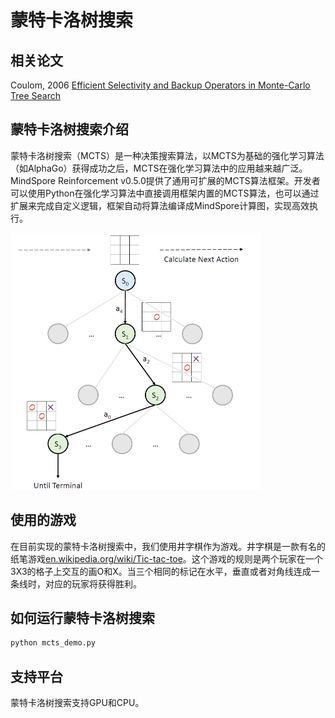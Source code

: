 # 蒙特卡洛树搜索

## 相关论文

 Coulom, 2006 [Efficient Selectivity and Backup Operators in Monte-Carlo Tree Search](https://link.springer.com/chapter/10.1007/978-3-540-75538-8_7)

## 蒙特卡洛树搜索介绍

蒙特卡洛树搜索（MCTS）是一种决策搜索算法，以MCTS为基础的强化学习算法（如AlphaGo）获得成功之后，MCTS在强化学习算法中的应用越来越广泛。MindSpore Reinforcement v0.5.0提供了通用可扩展的MCTS算法框架。开发者可以使用Python在强化学习算法中直接调用框架内置的MCTS算法，也可以通过扩展来完成自定义逻辑，框架自动将算法编译成MindSpore计算图，实现高效执行。

<img src="../../docs/images/mcts.png" alt="mcts" style="zoom: 50%;" />

## 使用的游戏

在目前实现的蒙特卡洛树搜索中，我们使用井字棋作为游戏。井字棋是一款有名的纸笔游戏[en.wikipedia.org/wiki/Tic-tac-toe](en.wikipedia.org/wiki/Tic-tac-toe)。这个游戏的规则是两个玩家在一个3X3的格子上交互的画O和X。当三个相同的标记在水平，垂直或者对角线连成一条线时，对应的玩家将获得胜利。

## 如何运行蒙特卡洛树搜索

```python
python mcts_demo.py
```

## 支持平台

蒙特卡洛树搜索支持GPU和CPU。

